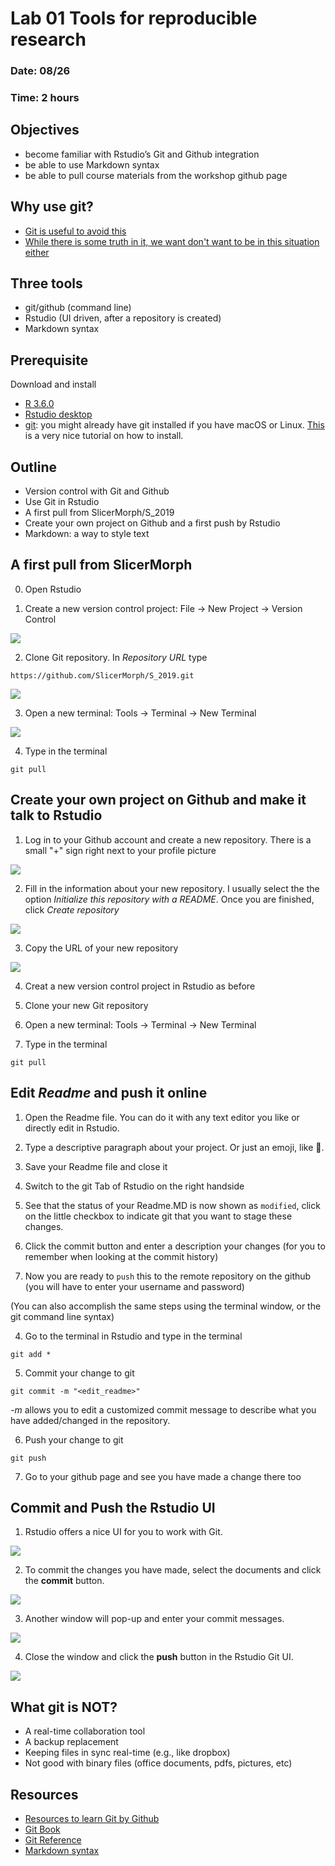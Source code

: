 # Lab 01 Tools for reproducible research
### Date: 08/26
### Time: 2 hours

## Objectives 
* become familiar with Rstudio’s Git and Github integration
* be able to use Markdown syntax
* be able to pull course materials from the workshop github page

## Why use git?
* [Git is useful to avoid this](http://phdcomics.com/comics/archive.php?comicid=1323)
* [While there is some truth in it, we want don't want to be in this situation either](https://xkcd.com/1597/)

## Three tools 
* git/github (command line)
* Rstudio (UI driven, after a repository is created)
* Markdown syntax

## Prerequisite
Download and install

* [R 3.6.0](https://cran.r-project.org/)
* [Rstudio desktop](https://www.rstudio.com/products/rstudio/download/)
* [git](https://git-scm.com/downloads): you might already have git installed if you have macOS or Linux. [This](https://happygitwithr.com/install-git.html) is a very nice tutorial on how to install. 

## Outline
* Version control with Git and Github
* Use Git in Rstudio
* A first pull from SlicerMorph/S_2019
* Create your own project on Github and a first push by Rstudio
* Markdown: a way to style text

## A first pull from SlicerMorph
0. Open Rstudio

1. Create a new version control project: File -> New Project -> Version Control

<img src="images/newproject.png">

2. Clone Git repository.  In *Repository URL* type
```
https://github.com/SlicerMorph/S_2019.git
```
<img src="images/git.png">

3. Open a new terminal: Tools -> Terminal -> New Terminal

<img src="images/terminal.png">

4. Type in the terminal
```
git pull
```

## Create your own project on Github and make it talk to Rstudio
1. Log in to your Github account and create a new repository. There is a small "+" sign right next to your profile picture

<img src="images/plus.png">

2. Fill in the information about your new repository. I usually select the the option *Initialize this repository with a README*. Once you are finished, click *Create repository*

<img src="images/newrepo.png">

3. Copy the URL of your new repository

<img src="images/repopage.png">

4. Creat a new version control project in Rstudio as before

5. Clone your new Git repository

6. Open a new terminal: Tools -> Terminal -> New Terminal

7. Type in the terminal 
```
git pull
```

## Edit *Readme* and push it online
1. Open the Readme file. You can do it with any text editor you like or directly edit in Rstudio. 

2. Type a descriptive paragraph about your project. Or just an emoji, like :pig:. 

3. Save your Readme file and close it

4. Switch to the git Tab of Rstudio on the right handside

5. See that the status of your Readme.MD is now shown as `modified`, click on the little checkbox to indicate git that you want to stage these changes. 

6. Click the commit button and enter a description your changes (for you to remember when looking at the commit history)

7. Now you are ready to `push` this to the remote repository on the github (you will have to enter your username and password)


(You can also accomplish the same steps using the terminal window, or the git command line syntax)

4. Go to the terminal in Rstudio and type in the terminal
```
git add *
```

5. Commit your change to git
```
git commit -m "<edit_readme>"
```
*-m* allows you to edit a customized commit message to describe what you have added/changed in the repository.

6. Push your change to git
```
git push
```
7. Go to your github page and see you have made a change there too

## Commit and Push the Rstudio UI
1. Rstudio offers a nice UI for you to work with Git.

<img src="images/Rstudio1.png">

2. To commit the changes you have made, select the documents and click the **commit** button. 

<img src="images/Rstudio2.png">

3. Another window will pop-up and enter your commit messages.

<img src="images/Rstudio3.png">

4. Close the window and click the **push** button in the Rstudio Git UI. 

<img src="images/Rstudio4.png">

## What git is NOT?
* A real-time collaboration tool
* A backup replacement
* Keeping files in sync real-time (e.g., like dropbox)
* Not good with binary files (office documents, pdfs, pictures, etc)

## Resources
* [Resources to learn Git by Github](http://try.github.io)
* [Git Book](https://git-scm.com/book/en/v2)
* [Git Reference](https://git-scm.com/docs)
* [Markdown syntax](https://guides.github.com/features/mastering-markdown/)

